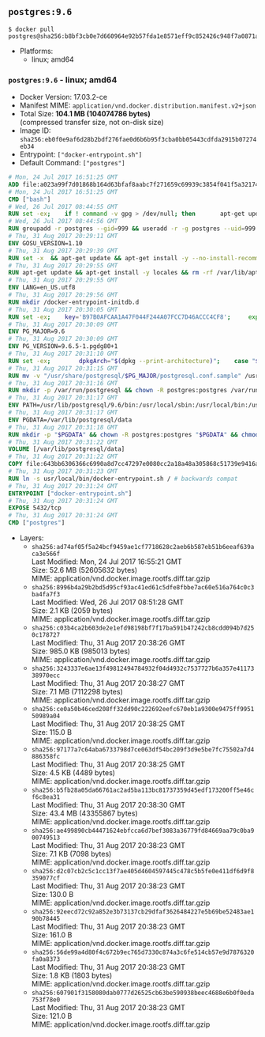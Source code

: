 ## `postgres:9.6`

```console
$ docker pull postgres@sha256:b8bf3cb0e7d660964e92b57fda1e8571eff9c852426c948f7a0871ad8e8faa62
```

-	Platforms:
	-	linux; amd64

### `postgres:9.6` - linux; amd64

-	Docker Version: 17.03.2-ce
-	Manifest MIME: `application/vnd.docker.distribution.manifest.v2+json`
-	Total Size: **104.1 MB (104074786 bytes)**  
	(compressed transfer size, not on-disk size)
-	Image ID: `sha256:eb0f0e9af6d28b2bdf276fae0d6b6b95f3cba0bb05443cdfda2915b07274eb34`
-	Entrypoint: `["docker-entrypoint.sh"]`
-	Default Command: `["postgres"]`

```dockerfile
# Mon, 24 Jul 2017 16:51:25 GMT
ADD file:a023a99f7d01868b164d63bfaf8aabc7f271659c69939c3854f041f5a3217428 in / 
# Mon, 24 Jul 2017 16:51:25 GMT
CMD ["bash"]
# Wed, 26 Jul 2017 08:44:55 GMT
RUN set -ex; 	if ! command -v gpg > /dev/null; then 		apt-get update; 		apt-get install -y --no-install-recommends 			gnupg2 			dirmngr 		; 		rm -rf /var/lib/apt/lists/*; 	fi
# Wed, 26 Jul 2017 08:44:56 GMT
RUN groupadd -r postgres --gid=999 && useradd -r -g postgres --uid=999 postgres
# Thu, 31 Aug 2017 20:29:11 GMT
ENV GOSU_VERSION=1.10
# Thu, 31 Aug 2017 20:29:39 GMT
RUN set -x 	&& apt-get update && apt-get install -y --no-install-recommends ca-certificates wget && rm -rf /var/lib/apt/lists/* 	&& wget -O /usr/local/bin/gosu "https://github.com/tianon/gosu/releases/download/$GOSU_VERSION/gosu-$(dpkg --print-architecture)" 	&& wget -O /usr/local/bin/gosu.asc "https://github.com/tianon/gosu/releases/download/$GOSU_VERSION/gosu-$(dpkg --print-architecture).asc" 	&& export GNUPGHOME="$(mktemp -d)" 	&& gpg --keyserver ha.pool.sks-keyservers.net --recv-keys B42F6819007F00F88E364FD4036A9C25BF357DD4 	&& gpg --batch --verify /usr/local/bin/gosu.asc /usr/local/bin/gosu 	&& rm -rf "$GNUPGHOME" /usr/local/bin/gosu.asc 	&& chmod +x /usr/local/bin/gosu 	&& gosu nobody true 	&& apt-get purge -y --auto-remove ca-certificates wget
# Thu, 31 Aug 2017 20:29:55 GMT
RUN apt-get update && apt-get install -y locales && rm -rf /var/lib/apt/lists/* 	&& localedef -i en_US -c -f UTF-8 -A /usr/share/locale/locale.alias en_US.UTF-8
# Thu, 31 Aug 2017 20:29:55 GMT
ENV LANG=en_US.utf8
# Thu, 31 Aug 2017 20:29:56 GMT
RUN mkdir /docker-entrypoint-initdb.d
# Thu, 31 Aug 2017 20:30:05 GMT
RUN set -ex; 	key='B97B0AFCAA1A47F044F244A07FCC7D46ACCC4CF8'; 	export GNUPGHOME="$(mktemp -d)"; 	gpg --keyserver ha.pool.sks-keyservers.net --recv-keys "$key"; 	gpg --export "$key" > /etc/apt/trusted.gpg.d/postgres.gpg; 	rm -rf "$GNUPGHOME"; 	apt-key list
# Thu, 31 Aug 2017 20:30:09 GMT
ENV PG_MAJOR=9.6
# Thu, 31 Aug 2017 20:30:09 GMT
ENV PG_VERSION=9.6.5-1.pgdg80+1
# Thu, 31 Aug 2017 20:31:10 GMT
RUN set -ex; 		dpkgArch="$(dpkg --print-architecture)"; 	case "$dpkgArch" in 		amd64|i386|ppc64el) 			echo "deb http://apt.postgresql.org/pub/repos/apt/ jessie-pgdg main $PG_MAJOR" > /etc/apt/sources.list.d/pgdg.list; 			apt-get update; 			;; 		*) 			echo "deb-src http://apt.postgresql.org/pub/repos/apt/ jessie-pgdg main $PG_MAJOR" > /etc/apt/sources.list.d/pgdg.list; 						tempDir="$(mktemp -d)"; 			cd "$tempDir"; 						savedAptMark="$(apt-mark showmanual)"; 						apt-get update; 			apt-get build-dep -y 				postgresql-common pgdg-keyring 				"postgresql-$PG_MAJOR=$PG_VERSION" 			; 			DEB_BUILD_OPTIONS="nocheck parallel=$(nproc)" 				apt-get source --compile 					postgresql-common pgdg-keyring 					"postgresql-$PG_MAJOR=$PG_VERSION" 			; 						apt-mark showmanual | xargs apt-mark auto > /dev/null; 			apt-mark manual $savedAptMark; 						ls -lAFh; 			dpkg-scanpackages . > Packages; 			grep '^Package: ' Packages; 			echo "deb [ trusted=yes ] file://$tempDir ./" > /etc/apt/sources.list.d/temp.list; 			apt-get -o Acquire::GzipIndexes=false update; 			;; 	esac; 		apt-get install -y postgresql-common; 	sed -ri 's/#(create_main_cluster) .*$/\1 = false/' /etc/postgresql-common/createcluster.conf; 	apt-get install -y 		"postgresql-$PG_MAJOR=$PG_VERSION" 		"postgresql-contrib-$PG_MAJOR=$PG_VERSION" 	; 		rm -rf /var/lib/apt/lists/*; 		if [ -n "$tempDir" ]; then 		apt-get purge -y --auto-remove; 		rm -rf "$tempDir" /etc/apt/sources.list.d/temp.list; 	fi
# Thu, 31 Aug 2017 20:31:15 GMT
RUN mv -v "/usr/share/postgresql/$PG_MAJOR/postgresql.conf.sample" /usr/share/postgresql/ 	&& ln -sv ../postgresql.conf.sample "/usr/share/postgresql/$PG_MAJOR/" 	&& sed -ri "s!^#?(listen_addresses)\s*=\s*\S+.*!\1 = '*'!" /usr/share/postgresql/postgresql.conf.sample
# Thu, 31 Aug 2017 20:31:16 GMT
RUN mkdir -p /var/run/postgresql && chown -R postgres:postgres /var/run/postgresql && chmod 2777 /var/run/postgresql
# Thu, 31 Aug 2017 20:31:17 GMT
ENV PATH=/usr/lib/postgresql/9.6/bin:/usr/local/sbin:/usr/local/bin:/usr/sbin:/usr/bin:/sbin:/bin
# Thu, 31 Aug 2017 20:31:17 GMT
ENV PGDATA=/var/lib/postgresql/data
# Thu, 31 Aug 2017 20:31:18 GMT
RUN mkdir -p "$PGDATA" && chown -R postgres:postgres "$PGDATA" && chmod 777 "$PGDATA" # this 777 will be replaced by 700 at runtime (allows semi-arbitrary "--user" values)
# Thu, 31 Aug 2017 20:31:22 GMT
VOLUME [/var/lib/postgresql/data]
# Thu, 31 Aug 2017 20:31:22 GMT
COPY file:643bb6306366c6990a8d7cc47297e0080cc2a18a48a305868c51739e9416a044 in /usr/local/bin/ 
# Thu, 31 Aug 2017 20:31:23 GMT
RUN ln -s usr/local/bin/docker-entrypoint.sh / # backwards compat
# Thu, 31 Aug 2017 20:31:24 GMT
ENTRYPOINT ["docker-entrypoint.sh"]
# Thu, 31 Aug 2017 20:31:24 GMT
EXPOSE 5432/tcp
# Thu, 31 Aug 2017 20:31:24 GMT
CMD ["postgres"]
```

-	Layers:
	-	`sha256:ad74af05f5a24bcf9459ae1cf7718628c2aeb6b587eb51b6eeaf639aca3e566f`  
		Last Modified: Mon, 24 Jul 2017 16:55:21 GMT  
		Size: 52.6 MB (52605632 bytes)  
		MIME: application/vnd.docker.image.rootfs.diff.tar.gzip
	-	`sha256:8996b4a29b2bd5d95cf93ac41ed61c5dfe8fbbe7ac60e516a764c0c3ba4fa7f3`  
		Last Modified: Wed, 26 Jul 2017 08:51:28 GMT  
		Size: 2.1 KB (2059 bytes)  
		MIME: application/vnd.docker.image.rootfs.diff.tar.gzip
	-	`sha256:c03b4ca2b603de2e1efd98198bf7f17ba591b47242cb8cdd094b7d250c178727`  
		Last Modified: Thu, 31 Aug 2017 20:38:26 GMT  
		Size: 985.0 KB (985013 bytes)  
		MIME: application/vnd.docker.image.rootfs.diff.tar.gzip
	-	`sha256:3243337e6ae13f49812494784932f04d4932c7537727b6a357e4117338970ecc`  
		Last Modified: Thu, 31 Aug 2017 20:38:27 GMT  
		Size: 7.1 MB (7112298 bytes)  
		MIME: application/vnd.docker.image.rootfs.diff.tar.gzip
	-	`sha256:ce0a50b46ced208ff32dd90c222692eefc670eb1a9300e9475ff995150989a04`  
		Last Modified: Thu, 31 Aug 2017 20:38:25 GMT  
		Size: 115.0 B  
		MIME: application/vnd.docker.image.rootfs.diff.tar.gzip
	-	`sha256:97177a7c64aba6733798d7ce063df54bc209f3d9e5be7fc75502a7d4886358fc`  
		Last Modified: Thu, 31 Aug 2017 20:38:25 GMT  
		Size: 4.5 KB (4489 bytes)  
		MIME: application/vnd.docker.image.rootfs.diff.tar.gzip
	-	`sha256:b5fb28a05da66761ac2ad5ba113bc81737359d45edf173200ff5e46cf6c8ea31`  
		Last Modified: Thu, 31 Aug 2017 20:38:30 GMT  
		Size: 43.4 MB (43355867 bytes)  
		MIME: application/vnd.docker.image.rootfs.diff.tar.gzip
	-	`sha256:ae499890cb44471624ebfcca6d7bef3083a36779fd84669aa79c0ba900749513`  
		Last Modified: Thu, 31 Aug 2017 20:38:23 GMT  
		Size: 7.1 KB (7098 bytes)  
		MIME: application/vnd.docker.image.rootfs.diff.tar.gzip
	-	`sha256:d2c07cb2c5c1cc13f7ae405d4604597445c478c5b5fe0e411df6d9f8359077cf`  
		Last Modified: Thu, 31 Aug 2017 20:38:23 GMT  
		Size: 130.0 B  
		MIME: application/vnd.docker.image.rootfs.diff.tar.gzip
	-	`sha256:92eecd72c92a852e3b73137cb29dfaf3626484227e5b69be52483ae190b78445`  
		Last Modified: Thu, 31 Aug 2017 20:38:23 GMT  
		Size: 161.0 B  
		MIME: application/vnd.docker.image.rootfs.diff.tar.gzip
	-	`sha256:56de99a4d80f4c672b9ec765d7330c874a3c6fe514cb57e9d7876320fa0a8373`  
		Last Modified: Thu, 31 Aug 2017 20:38:23 GMT  
		Size: 1.8 KB (1803 bytes)  
		MIME: application/vnd.docker.image.rootfs.diff.tar.gzip
	-	`sha256:607901f3158080dab0777d26525cb63be590938beec4688e6b0f0eda753f78e0`  
		Last Modified: Thu, 31 Aug 2017 20:38:23 GMT  
		Size: 121.0 B  
		MIME: application/vnd.docker.image.rootfs.diff.tar.gzip
